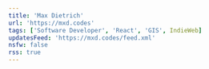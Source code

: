 ```yaml
---
title: 'Max Dietrich'
url: 'https://mxd.codes'
tags: ['Software Developer', 'React', 'GIS', IndieWeb]
updatesFeed: 'https://mxd.codes/feed.xml'
nsfw: false
rss: true
---
```

